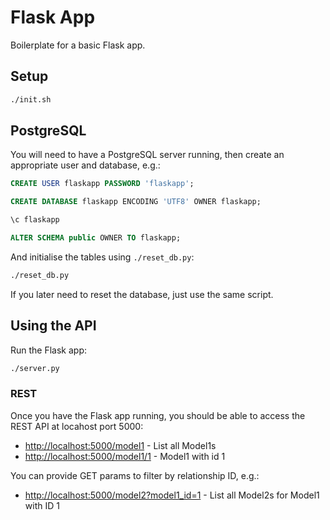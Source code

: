 # Flask App

Boilerplate for a basic Flask app.

## Setup

```sh
./init.sh
```

## PostgreSQL

You will need to have a PostgreSQL server running, then create an appropriate user and database, e.g.:

```sql
CREATE USER flaskapp PASSWORD 'flaskapp';

CREATE DATABASE flaskapp ENCODING 'UTF8' OWNER flaskapp;

\c flaskapp

ALTER SCHEMA public OWNER TO flaskapp;
```

And initialise the tables using `./reset_db.py`:

```sh
./reset_db.py
```

If you later need to reset the database, just use the same script.

## Using the API

Run the Flask app:

```sh
./server.py
```

### REST

Once you have the Flask app running, you should be able to access the REST API at locahost port 5000:

* <http://localhost:5000/model1> - List all Model1s
* <http://localhost:5000/model1/1> - Model1 with id 1

You can provide GET params to filter by relationship ID, e.g.:

* <http://localhost:5000/model2?model1_id=1> - List all Model2s for Model1 with ID 1
